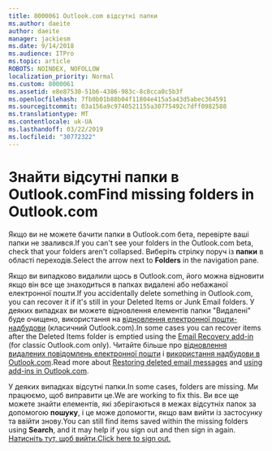 ```yaml
---
title: 8000061 Outlook.com відсутні папки
ms.author: daeite
author: daeite
manager: jackiesm
ms.date: 9/14/2018
ms.audience: ITPro
ms.topic: article
ROBOTS: NOINDEX, NOFOLLOW
localization_priority: Normal
ms.custom: 8000061
ms.assetid: e8e87530-51b6-4386-983c-8c8cca0c5b3f
ms.openlocfilehash: 7fb0b01b88b04f11804e415a5a43d5abec364591
ms.sourcegitcommit: 03a156a9c9740521155a30775492c7dff0982588
ms.translationtype: MT
ms.contentlocale: uk-UA
ms.lasthandoff: 03/22/2019
ms.locfileid: "30772322"
---
```

# <a name="find-missing-folders-in-outlookcom"></a><span data-ttu-id="2c242-102">Знайти відсутні папки в Outlook.com</span><span class="sxs-lookup"><span data-stu-id="2c242-102">Find missing folders in Outlook.com</span></span>

<span data-ttu-id="2c242-103">Якщо ви не можете бачити папки в Outlook.com бета, перевірте ваші папки не звалився.</span><span class="sxs-lookup"><span data-stu-id="2c242-103">If you can't see your folders in the Outlook.com beta, check that your folders aren't collapsed.</span></span> <span data-ttu-id="2c242-104">Виберіть стрілку поруч із **папки** в області переходів.</span><span class="sxs-lookup"><span data-stu-id="2c242-104">Select the arrow next to **Folders** in the navigation pane.</span></span> 
  
<span data-ttu-id="2c242-105">Якщо ви випадково видалили щось в Outlook.com, його можна відновити якщо він все ще знаходиться в папках видалені або небажаної електронної пошти.</span><span class="sxs-lookup"><span data-stu-id="2c242-105">If you accidentally delete something in Outlook.com, you can recover it if it's still in your Deleted Items or Junk Email folders.</span></span> <span data-ttu-id="2c242-106">У деяких випадках ви можете відновлення елементів папки "Видалені" буде очищено, використання на [відновлення електронної пошти-надбудови](https://appsource.microsoft.com/product/office/WA104380447) (класичний Outlook.com).</span><span class="sxs-lookup"><span data-stu-id="2c242-106">In some cases you can recover items after the Deleted Items folder is emptied using the [Email Recovery add-in](https://appsource.microsoft.com/product/office/WA104380447) (for classic Outlook.com only).</span></span> <span data-ttu-id="2c242-107">Читайте більше про [відновлення видалених повідомлень електронної пошти](https://support.office.com/article/cf06ab1b-ae0b-418c-a4d9-4e895f83ed50) і [використання надбудови в Outlook.com](https://support.office.com/article/a5672109-e4f3-4119-abea-72323e9653cf).</span><span class="sxs-lookup"><span data-stu-id="2c242-107">Read more about [Restoring deleted email messages](https://support.office.com/article/cf06ab1b-ae0b-418c-a4d9-4e895f83ed50) and [using add-ins in Outlook.com](https://support.office.com/article/a5672109-e4f3-4119-abea-72323e9653cf).</span></span>
  
<span data-ttu-id="2c242-108">У деяких випадках відсутні папки.</span><span class="sxs-lookup"><span data-stu-id="2c242-108">In some cases, folders are missing.</span></span> <span data-ttu-id="2c242-109">Ми працюємо, щоб виправити це.</span><span class="sxs-lookup"><span data-stu-id="2c242-109">We are working to fix this.</span></span> <span data-ttu-id="2c242-110">Ви все ще можете знайти елементів, які зберігаються в межах відсутніх папок за допомогою **пошуку**, і це може допомогти, якщо вам вийти із застосунку та ввійти знову.</span><span class="sxs-lookup"><span data-stu-id="2c242-110">You can still find items saved within the missing folders using **Search**, and it may help if you sign out and then sign in again.</span></span> [<span data-ttu-id="2c242-111">Натисніть тут, щоб вийти.</span><span class="sxs-lookup"><span data-stu-id="2c242-111">Click here to sign out.</span></span>](https://login.live.com/logout.srf)
  

